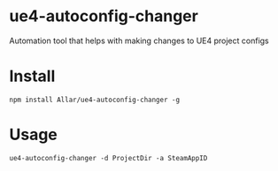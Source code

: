# ue4-autoconfig-changer

Automation tool that helps with making changes to UE4 project configs

# Install

`npm install Allar/ue4-autoconfig-changer -g`

# Usage

`ue4-autoconfig-changer -d ProjectDir -a SteamAppID`

